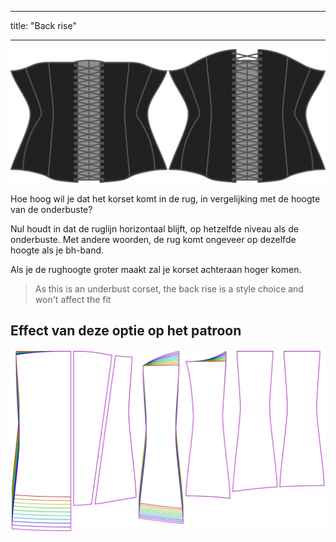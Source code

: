 - - -
title: "Back rise"
- - -

![De optie voor rughoogte bij Cathrin](./backrise.svg)

Hoe hoog wil je dat het korset komt in de rug, in vergelijking met de hoogte van de onderbuste?

Nul houdt in dat de ruglijn horizontaal blijft, op hetzelfde niveau als de onderbuste. Met andere woorden, de rug komt ongeveer op dezelfde hoogte als je bh-band.

Als je de rughoogte groter maakt zal je korset achteraan hoger komen.

> As this is an underbust corset, the back rise is a style choice and won't affect the fit

## Effect van deze optie op het patroon

![Deze afbeelding toont het effect van deze optie door meerdere varianten die een andere waarde hebben voor deze optie te vervangen](cathrin_backrise_sample.svg "Effect van deze optie op het patroon")
